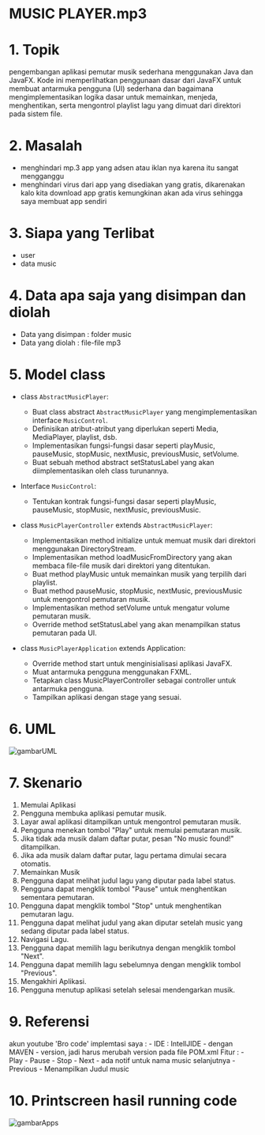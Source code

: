 <h1><b>MUSIC PLAYER.mp3</b></h1>


# 1. Topik
  pengembangan aplikasi pemutar musik sederhana menggunakan Java dan JavaFX. Kode ini memperlihatkan penggunaan dasar dari JavaFX untuk membuat antarmuka pengguna (UI) sederhana dan bagaimana mengimplementasikan   logika dasar untuk memainkan, menjeda, menghentikan, serta mengontrol playlist lagu yang dimuat dari direktori pada sistem file.

# 2. Masalah
  - menghindari mp.3 app yang adsen atau iklan nya karena itu sangat mengganggu
  - menghindari virus dari app yang disediakan yang gratis, dikarenakan kalo kita download app gratis kemungkinan akan ada virus sehingga saya membuat app sendiri

# 3. Siapa yang Terlibat
  - user
  - data music

# 4. Data apa saja yang disimpan dan diolah
  - Data yang disimpan : folder music
  - Data yang diolah   : file-file mp3

# 5. Model class
  * class ```AbstractMusicPlayer```:
      - Buat class abstract ```AbstractMusicPlayer``` yang mengimplementasikan interface ```MusicControl```.
      - Definisikan atribut-atribut yang diperlukan seperti Media, MediaPlayer, playlist, dsb.
      - Implementasikan fungsi-fungsi dasar seperti playMusic, pauseMusic, stopMusic, nextMusic, previousMusic, setVolume.
      - Buat sebuah method abstract setStatusLabel yang akan diimplementasikan oleh class turunannya.
  
  * Interface ```MusicControl```:
      - Tentukan kontrak fungsi-fungsi dasar seperti playMusic, pauseMusic, stopMusic, nextMusic, previousMusic.
  
  * class ```MusicPlayerController``` extends ```AbstractMusicPlayer```:
      - Implementasikan method initialize untuk memuat musik dari direktori menggunakan DirectoryStream.
      - Implementasikan method loadMusicFromDirectory yang akan membaca file-file musik dari direktori yang ditentukan.
      - Buat method playMusic untuk memainkan musik yang terpilih dari playlist.
      - Buat method pauseMusic, stopMusic, nextMusic, previousMusic untuk mengontrol pemutaran musik.
      - Implementasikan method setVolume untuk mengatur volume pemutaran musik.
      - Override method setStatusLabel yang akan menampilkan status pemutaran pada UI.
  
  * class ```MusicPlayerApplication``` extends Application:
      - Override method start untuk menginisialisasi aplikasi JavaFX.
      - Muat antarmuka pengguna menggunakan FXML.
      - Tetapkan class MusicPlayerController sebagai controller untuk antarmuka pengguna.
      - Tampilkan aplikasi dengan stage yang sesuai.

# 6. UML
<img src="https://github.com/ZIDANIDROS/uas-PBO/blob/main/screenshoot/UML.JPG" alt="gambarUML" align="bottom">

# 7. Skenario
1. Memulai Aplikasi
2. Pengguna membuka aplikasi pemutar musik.
3. Layar awal aplikasi ditampilkan untuk mengontrol pemutaran musik.
4. Pengguna menekan tombol "Play" untuk memulai pemutaran musik.
5. Jika tidak ada musik dalam daftar putar, pesan "No music found!" ditampilkan.
6. Jika ada musik dalam daftar putar, lagu pertama dimulai secara otomatis.
7. Memainkan Musik
8. Pengguna dapat melihat judul lagu yang diputar pada label status.
9. Pengguna dapat mengklik tombol "Pause" untuk menghentikan sementara pemutaran.
10. Pengguna dapat mengklik tombol "Stop" untuk menghentikan pemutaran lagu.
11. Pengguna dapat melihat judul yang akan diputar setelah music yang sedang diputar pada label status.
12. Navigasi Lagu.
13. Pengguna dapat memilih lagu berikutnya dengan mengklik tombol "Next".
14. Pengguna dapat memilih lagu sebelumnya dengan mengklik tombol "Previous".
15. Mengakhiri Aplikasi.
16. Pengguna menutup aplikasi setelah selesai mendengarkan musik.

# 9. Referensi
akun youtube 'Bro code' <link src="https://www.youtube.com/watch?v=-D2OIekCKes&t=830s">
implemtasi saya :
                  - IDE : IntellJIDE
                  - dengan MAVEN
                  - version, jadi harus merubah version pada file POM.xml
Fitur :
       - Play
       - Pause
       - Stop
       - Next
       - ada notif untuk nama music selanjutnya
       - Previous
       - Menampilkan Judul music

# 10. Printscreen hasil running code
<img src="https://github.com/ZIDANIDROS/uas-PBO/blob/main/screenshoot/gambaran%20app.JPG" alt="gambarApps" align="bottom">
